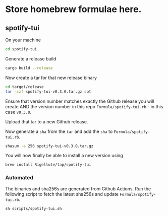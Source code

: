 # Store homebrew formulae here.

## spotify-tui

On your machine

```bash
cd spotify-tui
```

Generate a release build

```bash
cargo build --release
```

Now create a tar for that new release binary

```bash
cd target/release
tar -czf spotify-tui-v0.3.0.tar.gz spt
```

Ensure that version number matches exactly the Github release you will create AND the version number in this repo `Formula/spotify-tui.rb` - in this case `v0.3.0`.

Upload that tar to a new Github release.

Now generate a `sha` from the `tar` and add the `sha` to `Formula/spotify-tui.rb`.

```bash
shasum -a 256 spotify-tui-v0.3.0.tar.gz
```

You will now finally be able to install a new version using

```bash
brew install Rigellute/tap/spotify-tui
```

### Automated

The binaries and sha256s are generated from Github Actions. Run the following script to fetch the latest sha256s and update `Formula/spotify-tui.rb`.

```
sh scripts/spotify-tui.sh
```
